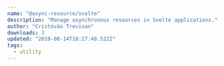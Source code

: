 ```yaml
---
name: "@async-resource/svelte"
description: "Manage asynchronous resources in Svelte applications."
author: "Cristóvão Trevisan"
downloads: 3
updated: "2019-08-14T18:27:48.522Z"
tags: 
  - utility
---
```

